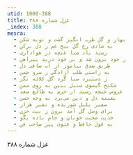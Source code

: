 ```yaml
---
utid: 1000-388
title: غزل شماره ۳۸۸
_index: 388
mesra:
  - بهار و گل طرب انگیز گشت و توبه شکن
  - به شادی رخ گل بیخ غم ز دل برکن
  - رسید باد صبا غنچه در هواداری
  - ز خود برون شد و بر خود درید پیراهن
  - طریق صدق بیاموز از آب صافی دل
  - به راستی طلب آزادگی ز سرو چمن
  - ز دستبرد صبا گرد گل کلاله نگر
  - شکنج گیسوی سنبل ببین به روی سمن
  - عروس غنچه رسید از حرم به طالع سعد
  - بعینه دل و دین می‌برد به وجه حسن
  - صفیر بلبل شوریده و نفیر هزار
  - برای وصل گل آمد برون ز بیت حزن
  - حدیث صحبت خوبان و جام باده بگو
  - به قول حافظ و فتوی پیر صاحب فن
---
```

غزل شماره ۳۸۸
